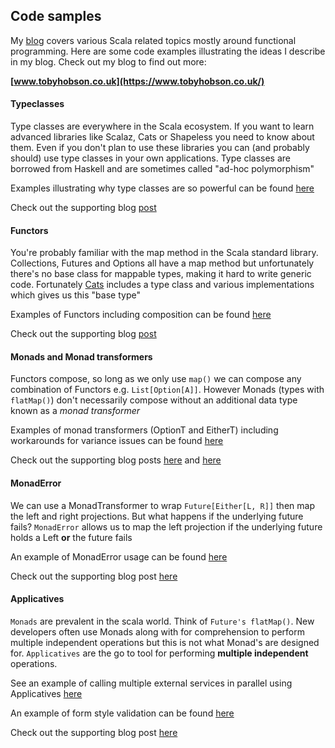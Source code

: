 ## Code samples

My [blog](https://www.tobyhobson.co.uk/) covers various Scala related topics mostly around functional programming. 
Here are some code examples illustrating the ideas I describe in my blog. Check out my blog to find out more:

**[www.tobyhobson.co.uk](https://www.tobyhobson.co.uk/)**

#### Typeclasses

Type classes are everywhere in the Scala ecosystem. If you want to learn advanced libraries like Scalaz, Cats or Shapeless 
you need to know about them. Even if you don't plan to use these libraries you can (and probably should) 
use type classes in your own applications. Type classes are borrowed from Haskell and are sometimes called "ad-hoc polymorphism"

Examples illustrating why type classes are so powerful can be found [here](src/main/scala/uk/co/tobyhobson/Typeclasses.scala)

Check out the supporting blog [post](https://www.tobyhobson.co.uk/type-classes-for-beginners/)

#### Functors

You're probably familiar with the map method in the Scala standard library. Collections, Futures and Options all have a map 
method but unfortunately there's no base class for mappable types, making it hard to write generic code. 
Fortunately [Cats](https://typelevel.org/cats/) includes a type class and various implementations which gives us this "base type"

Examples of Functors including composition can be found [here](src/main/scala/uk/co/tobyhobson/Functors.scala)

Check out the supporting blog [post](https://www.tobyhobson.co.uk/scala-cats-functor/)

#### Monads and Monad transformers

Functors compose, so long as we only use `map()` we can compose any combination of Functors e.g. `List[Option[A]]`. However
Monads (types with `flatMap()`) don't necessarily compose without an additional data type known as a *monad transformer*

Examples of monad transformers (OptionT and EitherT) including workarounds for variance issues can be found 
[here](src/main/scala/uk/co/tobyhobson/MonadTransformers.scala)

Check out the supporting blog posts [here](https://www.tobyhobson.co.uk/what-is-a-monad/) 
and [here](https://www.tobyhobson.co.uk/scala-monad-transformers/)

#### MonadError

We can use a MonadTransformer to wrap `Future[Either[L, R]]` then map the left and right projections. But what happens if
the underlying future fails? `MonadError` allows us to map the left projection if the underlying future holds a 
Left **or** the future fails

An example of MonadError usage can be found [here](src/main/scala/uk/co/tobyhobson/MonadErrors.scala)

Check out the supporting blog post [here](https://www.tobyhobson.co.uk/monad-error/)

#### Applicatives

`Monads` are prevalent in the scala world. Think of `Future's flatMap()`. New developers often use Monads along with
for comprehension to perform multiple independent operations but this is not what Monad's are designed for. `Applicatives`
are the go to tool for performing **multiple independent** operations.

See an example of calling multiple external services in parallel using Applicatives [here](src/main/scala/uk/co/tobyhobson/ApplicativeFutures.scala)

An example of form style validation can be found [here](src/main/scala/uk/co/tobyhobson/ApplicativeValidation.scala)

Check out the supporting blog post [here](https://www.tobyhobson.co.uk/applicatives-vs-monads/)


